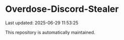 # Overdose-Discord-Stealer

Last updated: 2025-06-29 11:53:25

This repository is automatically maintained.
